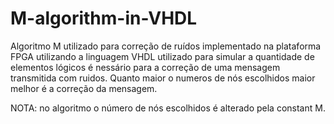# M-algorithm-in-VHDL

Algoritmo M utilizado para correção de ruídos implementado na plataforma FPGA utilizando a linguagem VHDL utilizado para simular a quantidade de elementos lógicos é nessário para a correção de uma mensagem transmitida com ruidos. Quanto maior o numeros de nós escolhidos maior melhor é a correção da mensagem.

NOTA: no algoritmo o número de nós escolhidos é alterado pela constant M.  
